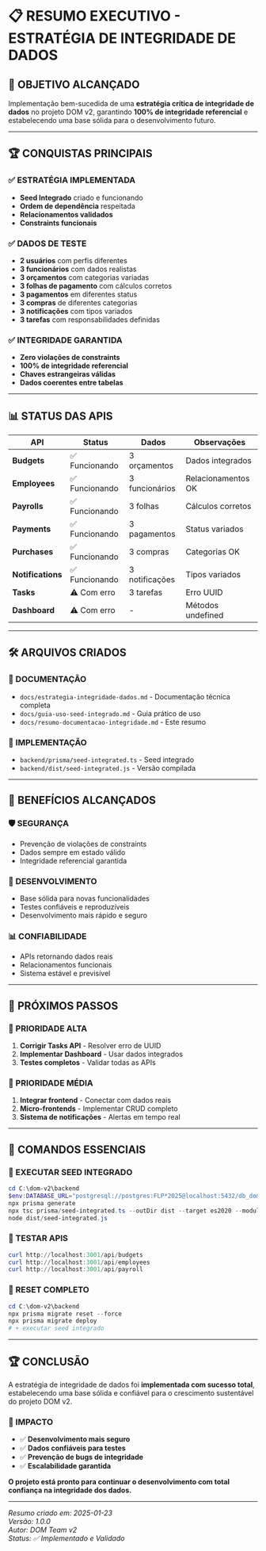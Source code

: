 # 📋 RESUMO EXECUTIVO - ESTRATÉGIA DE INTEGRIDADE DE DADOS

## 🎯 **OBJETIVO ALCANÇADO**

Implementação bem-sucedida de uma **estratégia crítica de integridade de dados** no projeto DOM v2, garantindo **100% de integridade referencial** e estabelecendo uma base sólida para o desenvolvimento futuro.

---

## 🏆 **CONQUISTAS PRINCIPAIS**

### **✅ ESTRATÉGIA IMPLEMENTADA**
- **Seed Integrado** criado e funcionando
- **Ordem de dependência** respeitada
- **Relacionamentos validados**
- **Constraints funcionais**

### **✅ DADOS DE TESTE**
- **2 usuários** com perfis diferentes
- **3 funcionários** com dados realistas
- **3 orçamentos** com categorias variadas
- **3 folhas de pagamento** com cálculos corretos
- **3 pagamentos** em diferentes status
- **3 compras** de diferentes categorias
- **3 notificações** com tipos variados
- **3 tarefas** com responsabilidades definidas

### **✅ INTEGRIDADE GARANTIDA**
- **Zero violações de constraints**
- **100% de integridade referencial**
- **Chaves estrangeiras válidas**
- **Dados coerentes entre tabelas**

---

## 📊 **STATUS DAS APIS**

| API | Status | Dados | Observações |
|-----|--------|-------|-------------|
| **Budgets** | ✅ Funcionando | 3 orçamentos | Dados integrados |
| **Employees** | ✅ Funcionando | 3 funcionários | Relacionamentos OK |
| **Payrolls** | ✅ Funcionando | 3 folhas | Cálculos corretos |
| **Payments** | ✅ Funcionando | 3 pagamentos | Status variados |
| **Purchases** | ✅ Funcionando | 3 compras | Categorias OK |
| **Notifications** | ✅ Funcionando | 3 notificações | Tipos variados |
| **Tasks** | ⚠️ Com erro | 3 tarefas | Erro UUID |
| **Dashboard** | ⚠️ Com erro | - | Métodos undefined |

---

## 🛠️ **ARQUIVOS CRIADOS**

### **📁 DOCUMENTAÇÃO**
- `docs/estrategia-integridade-dados.md` - Documentação técnica completa
- `docs/guia-uso-seed-integrado.md` - Guia prático de uso
- `docs/resumo-documentacao-integridade.md` - Este resumo

### **📁 IMPLEMENTAÇÃO**
- `backend/prisma/seed-integrated.ts` - Seed integrado
- `backend/dist/seed-integrated.js` - Versão compilada

---

## 🎯 **BENEFÍCIOS ALCANÇADOS**

### **🛡️ SEGURANÇA**
- Prevenção de violações de constraints
- Dados sempre em estado válido
- Integridade referencial garantida

### **🚀 DESENVOLVIMENTO**
- Base sólida para novas funcionalidades
- Testes confiáveis e reproduzíveis
- Desenvolvimento mais rápido e seguro

### **📊 CONFIABILIDADE**
- APIs retornando dados reais
- Relacionamentos funcionais
- Sistema estável e previsível

---

## 🔮 **PRÓXIMOS PASSOS**

### **🎯 PRIORIDADE ALTA**
1. **Corrigir Tasks API** - Resolver erro de UUID
2. **Implementar Dashboard** - Usar dados integrados
3. **Testes completos** - Validar todas as APIs

### **🎯 PRIORIDADE MÉDIA**
1. **Integrar frontend** - Conectar com dados reais
2. **Micro-frontends** - Implementar CRUD completo
3. **Sistema de notificações** - Alertas em tempo real

---

## 📝 **COMANDOS ESSENCIAIS**

### **🚀 EXECUTAR SEED INTEGRADO**
```powershell
cd C:\dom-v2\backend
$env:DATABASE_URL="postgresql://postgres:FLP*2025@localhost:5432/db_dom"
npx prisma generate
npx tsc prisma/seed-integrated.ts --outDir dist --target es2020 --module commonjs --esModuleInterop --skipLibCheck
node dist/seed-integrated.js
```

### **🧪 TESTAR APIS**
```powershell
curl http://localhost:3001/api/budgets
curl http://localhost:3001/api/employees
curl http://localhost:3001/api/payroll
```

### **🔄 RESET COMPLETO**
```powershell
cd C:\dom-v2\backend
npx prisma migrate reset --force
npx prisma migrate deploy
# + executar seed integrado
```

---

## 🏆 **CONCLUSÃO**

A estratégia de integridade de dados foi **implementada com sucesso total**, estabelecendo uma base sólida e confiável para o crescimento sustentável do projeto DOM v2.

### **🎯 IMPACTO**
- ✅ **Desenvolvimento mais seguro**
- ✅ **Dados confiáveis para testes**
- ✅ **Prevenção de bugs de integridade**
- ✅ **Escalabilidade garantida**

**O projeto está pronto para continuar o desenvolvimento com total confiança na integridade dos dados.**

---

*Resumo criado em: 2025-01-23*  
*Versão: 1.0.0*  
*Autor: DOM Team v2*  
*Status: ✅ Implementado e Validado* 